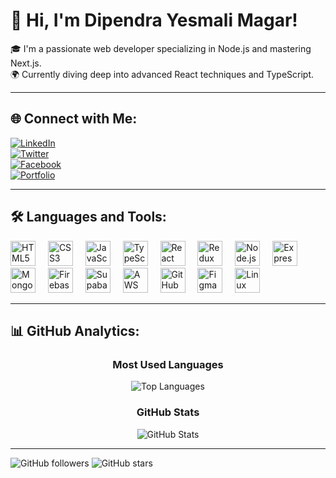 # 👋 Hi, I'm Dipendra Yesmali Magar!

🎓 I'm a passionate web developer specializing in Node.js and mastering Next.js.  
🌍 Currently diving deep into advanced React techniques and TypeScript.

---

## 🌐 Connect with Me:

[![LinkedIn](https://img.shields.io/badge/LinkedIn-0077B5?style=for-the-badge&logo=linkedin&logoColor=white)](https://www.linkedin.com/in/dipendra-yesmali-magar-50007b262)  
[![Twitter](https://img.shields.io/badge/Twitter-1DA1F2?style=for-the-badge&logo=twitter&logoColor=white)](https://x.com/MagaraYasmali)  
[![Facebook](https://img.shields.io/badge/Facebook-1877F2?style=for-the-badge&logo=facebook&logoColor=white)](https://www.facebook.com/dipendrayesmali.magar.1)  
[![Portfolio](https://img.shields.io/badge/Portfolio-000000?style=for-the-badge&logo=vercel&logoColor=white)](https://dipendramagar.vercel.app/)

---

## 🛠️ Languages and Tools:
<div align="left">
  <!-- Web Technologies -->
  <img src="https://cdn.jsdelivr.net/gh/devicons/devicon/icons/html5/html5-original.svg" height="40" alt="HTML5" />
  <img width="12" />
  <img src="https://cdn.jsdelivr.net/gh/devicons/devicon/icons/css3/css3-original.svg" height="40" alt="CSS3" />
  <img width="12" />
  <img src="https://cdn.jsdelivr.net/gh/devicons/devicon/icons/javascript/javascript-original.svg" height="40" alt="JavaScript" />
  <img width="12" />
  <img src="https://cdn.jsdelivr.net/gh/devicons/devicon/icons/typescript/typescript-original.svg" height="40" alt="TypeScript" />
  <img width="12" />

  <!-- Frameworks & Libraries -->
  <img src="https://cdn.jsdelivr.net/gh/devicons/devicon/icons/react/react-original.svg" height="40" alt="React" />
  <img width="12" />
  <img src="https://cdn.jsdelivr.net/gh/devicons/devicon/icons/redux/redux-original.svg" height="40" alt="Redux" />
  <img width="12" />
  <img src="https://cdn.jsdelivr.net/gh/devicons/devicon/icons/nodejs/nodejs-original.svg" height="40" alt="Node.js" />
  <img width="12" />
  <img src="https://cdn.jsdelivr.net/gh/devicons/devicon/icons/express/express-original.svg" height="40" alt="Express.js" />
  <img width="12" />

  <!-- Cloud & Databases -->
  <img src="https://cdn.jsdelivr.net/gh/devicons/devicon/icons/mongodb/mongodb-original.svg" height="40" alt="MongoDB" />
  <img width="12" />
  <img src="https://cdn.jsdelivr.net/gh/devicons/devicon/icons/firebase/firebase-plain.svg" height="40" alt="Firebase"/>
  <img width="12"/>
  <img src="https://raw.githubusercontent.com/supabase/supabase/master/packages/common/assets/images/supabase-logo.svg" height="40" alt="Supabase" />
  <img width="12" />
  <img src="https://cdn.jsdelivr.net/gh/devicons/devicon/icons/amazonwebservices/amazonwebservices-original.svg" height="40" alt="AWS" />
  <img width="12" />

  <!-- Version Control & Tools -->
  <img src="https://cdn.jsdelivr.net/gh/devicons/devicon/icons/git/git-original.svg" height="40" alt="GitHub" />
  <img width="12" />
  <img src="https://cdn.jsdelivr.net/gh/devicons/devicon/icons/figma/figma-original.svg" height="40" alt="Figma"/>
  <img width="12"/>
  <img src="https://cdn.jsdelivr.net/gh/devicons/devicon/icons/linux/linux-original.svg" height="40" alt="Linux"/>
</div>


---

## 📊 GitHub Analytics:

<div align="center">
  <h3>Most Used Languages</h3>
  <img src="https://github-readme-stats.vercel.app/api/top-langs/?username=ydipen111&layout=compact&theme=transparent&hide_border=true&title_color=2F80ED&text_color=000000&langs_count=8&card_width=450" alt="Top Languages" />
  <h3>GitHub Stats</h3>
  <img src="https://github-readme-stats.vercel.app/api?username=ydipen111&show_icons=true&theme=transparent&hide_border=true&title_color=2F80ED&text_color=000000&icon_color=2F80ED" alt="GitHub Stats" />
</div>

---

![GitHub followers](https://img.shields.io/github/followers/ydipen111?style=social)
![GitHub stars](https://img.shields.io/github/stars/ydipen111?style=social)
